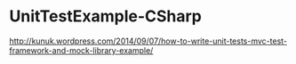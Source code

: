 UnitTestExample-CSharp
======================

http://kunuk.wordpress.com/2014/09/07/how-to-write-unit-tests-mvc-test-framework-and-mock-library-example/
